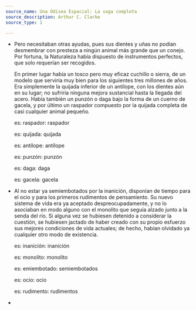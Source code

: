 ```yaml
---
source_name: Una Odisea Espacial: La saga completa
source_description: Arthur C. Clarke
source_type: 1

---
```


- Pero necesitaban otras ayudas, pues sus dientes y uñas no podían desmembrar con presteza a ningún animal más grande que un conejo. Por fortuna, la Naturaleza había dispuesto de instrumentos perfectos, que solo requerían ser recogidos.

    En primer lugar había un tosco pero muy eficaz cuchillo o sierra, de un modelo que serviría muy bien para los siguientes tres millones de años. Era simplemente la quijada inferior de un antílope, con los dientes aún en su lugar; no sufriría ninguna mejora sustancial hasta la llegada del acero. Había también un punzón o daga bajo la forma de un cuerno de gacela, y por último un raspador compuesto por la quijada completa de casi cualquier animal pequeño.

    <div markdown="1" class="tagged-entries">

    es: raspador: raspador

    es: quijada: quijada

    es: antílope: antílope

    es: punzón: punzón

    es: daga: daga

    es: gacela: gacela

    </div>

- Al no estar ya semiembotados por la inanición, disponían de tiempo para el ocio y para los primeros rudimentos de pensamiento. Su nuevo sistema de vida era ya aceptado despreocupadamente, y no lo asociaban en modo alguno con el monolito que seguía alzado junto a la senda del río. Si alguna vez se hubiesen detenido a considerar la cuestión, se hubiesen jactado de haber creado con su propio esfuerzo sus mejores condiciones de vida actuales; de hecho, habían olvidado ya cualquier otro modo de existencia.

    <div markdown="1" class="tagged-entries">

    es: inanición: inanición

    es: monolito: monolito

    es: emiembotado: semiembotados

    es: ocio: ocio

    es: rudimento: rudimentos

    </div>

- 